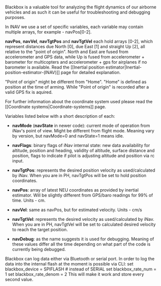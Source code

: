 Blackbox is a valuable tool for analyzing the flight dynamics of our airborne vehicles and as such it can be useful for troubleshooting and debugging purposes.

In INAV we use a set of specific variables, each variable may contain multiple arrays, for example - navPos[0-2]. 

**navPos**, **navVel**, **navTgtPos** and **navTgtVel** each hold arrays [0-2], which represent distances due North [0], due East [1] and straight Up [2], all relative to the "point of origin".
North and East are fused from accelerometer and GPS data, while Up is fused from accelerometer + barometer for multicopters and accelerometer + gps for airplanes if no barometer is available. Read the [[Inertial position estimator|Inertial-position-estimator-(INAV)]] page for detailed explanation.

"Point of origin" might be different from "Home". "Home" is defined as position at the time of arming. While "Point of origin" is recorded after a valid GPS fix is aquired.

For further information about the coordinate system used please read the [[Coordinate systems|Coordinate-systems]] page.

Variables listed below with a short description of each:

*  **navMode** (**navState** in newer code):
current mode of operation from iNav's point of view. Might be different from flight mode. Meaning vary by version, but navMode=0 and navState=1 means idle.

* **navFlags**: 
binary flags of iNav internal state: new data availability for altitude, position and heading, validity of altitude, surface distance and position, flags to indicate if pilot is adjusting altitude and position via rc input.

* **navTgtPos**:
represents the desired position velocity as used/calculated by iNav. When you are in PH, navTgtPos will be set to hold position coordinates. 

* **navPos**:
array of latest NEU coordinates as provided by inertial estimator. Will be slightly different from GPS/baro readings for 99% of time. Units - cm. 

* **navVel**:
same as navPos, but for estimated velocity. Units - cm/s

* **navTgtVel**:
represents the desired velocity as used/calculated by iNav. When you are in PH, navTgtVel will be set to calculated desired velocity to reach the target position.

* **navDebug**: 
as the name suggests it is used for debugging. Meaning of these values differ all the time depending on what part of the code is currently being debugged.

Blackbox can log data either via Bluetooth or serial port. In order to log the data into the internal flash at the moment is possible via CLI:
set blackbox_device = SPIFLASH # instead of SERIAL
set blackbox_rate_num = 1
set blackbox_rate_denom = 2
This will make it work and store every second value.